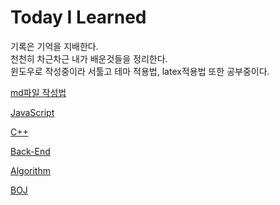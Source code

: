 # Today I Learned
기록은 기억을 지배한다.    
천천히 차근차근 내가 배운것들을 정리한다.    
윈도우로 작성중이라 서툴고 테마 적용법, latex적용법 또한 공부중이다.

[md파일 작성법](./md/README.md)    

[JavaScript](./JavaScript/README.md)   

[C++](./C++/README.md)    

[Back-End](./Backend/README.md)    

[Algorithm](./Algorithm/README.md)    

[BOJ](./BOJ/README.md)    


